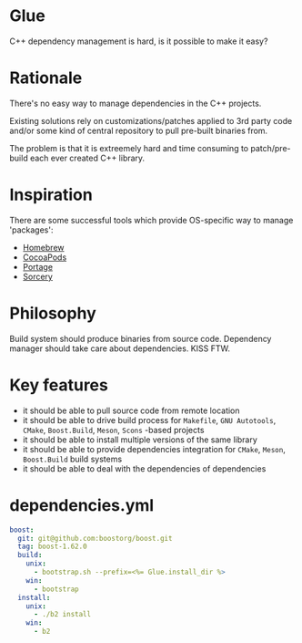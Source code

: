 # Glue
C++ dependency management is hard, is it possible to make it easy?

# Rationale

There's no easy way to manage dependencies in the C++ projects.

Existing solutions rely on customizations/patches applied to 3rd party code and/or
some kind of central repository to pull pre-built binaries from.

The problem is that it is extreemely hard and time consuming to patch/pre-build each ever created C++ library.

# Inspiration

There are some successful tools which provide OS-specific way to manage 'packages':
* [Homebrew](http://brew.sh/)
* [CocoaPods](https://cocoapods.org/)
* [Portage](https://wiki.gentoo.org/wiki/Project:Portage)
* [Sorcery](http://sourcemage.org/Sorcery)

# Philosophy

Build system should produce binaries from source code. Dependency manager should take care about dependencies. KISS FTW.

# Key features

* it should be able to pull source code from remote location
* it should be able to drive build process for `Makefile`, `GNU Autotools`, `CMake`, `Boost.Build`, `Meson`, `Scons` -based projects
* it should be able to install multiple versions of the same library
* it should be able to provide dependencies integration for `CMake`, `Meson`, `Boost.Build` build systems
* it should be able to deal with the dependencies of dependencies

# dependencies.yml

```yaml
boost:
  git: git@github.com:boostorg/boost.git
  tag: boost-1.62.0
  build:
    unix:
      - bootstrap.sh --prefix=<%= Glue.install_dir %>
    win:
      - bootstrap
  install:
    unix:
      - ./b2 install
    win:
      - b2
```

